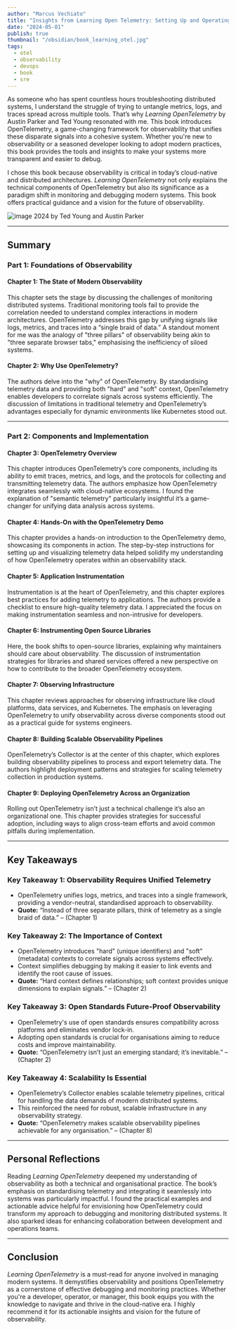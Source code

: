 ```yaml
---
author: "Marcus Vechiato"
title: "Insights from Learning Open Telemetry: Setting Up and Operating a Modern Observability System"
date: "2024-05-01"
publish: true
thumbnail: "/obsidian/book_learning_otel.jpg"
tags: 
  - otel
  - observability
  - devops
  - book
  - sre
--- 
```



As someone who has spent countless hours troubleshooting distributed systems, I understand the struggle of trying to untangle metrics, logs, and traces spread across multiple tools. That’s why _Learning OpenTelemetry_ by Austin Parker and Ted Young resonated with me. This book introduces OpenTelemetry, a game-changing framework for observability that unifies these disparate signals into a cohesive system. Whether you're new to observability or a seasoned developer looking to adopt modern practices, this book provides the tools and insights to make your systems more transparent and easier to debug.

I chose this book because observability is critical in today’s cloud-native and distributed architectures. _Learning OpenTelemetry_ not only explains the technical components of OpenTelemetry but also its significance as a paradigm shift in monitoring and debugging modern systems. This book offers practical guidance and a vision for the future of observability.

![image](/obsidian/book_learning_otel.jpg)
2024 by Ted Young and Austin Parker

---

## **Summary**

### **Part 1: Foundations of Observability**

#### **Chapter 1: The State of Modern Observability**

This chapter sets the stage by discussing the challenges of monitoring distributed systems. Traditional monitoring tools fail to provide the correlation needed to understand complex interactions in modern architectures. OpenTelemetry addresses this gap by unifying signals like logs, metrics, and traces into a “single braid of data.” A standout moment for me was the analogy of "three pillars" of observability being akin to "three separate browser tabs," emphasising the inefficiency of siloed systems.

#### **Chapter 2: Why Use OpenTelemetry?**

The authors delve into the "why" of OpenTelemetry. By standardising telemetry data and providing both "hard" and "soft" context, OpenTelemetry enables developers to correlate signals across systems efficiently. The discussion of limitations in traditional telemetry and OpenTelemetry’s advantages especially for dynamic environments like Kubernetes stood out.

---

### **Part 2: Components and Implementation**

#### **Chapter 3: OpenTelemetry Overview**

This chapter introduces OpenTelemetry’s core components, including its ability to emit traces, metrics, and logs, and the protocols for collecting and transmitting telemetry data. The authors emphasize how OpenTelemetry integrates seamlessly with cloud-native ecosystems. I found the explanation of "semantic telemetry" particularly insightful it’s a game-changer for unifying data analysis across systems.

#### **Chapter 4: Hands-On with the OpenTelemetry Demo**

This chapter provides a hands-on introduction to the OpenTelemetry demo, showcasing its components in action. The step-by-step instructions for setting up and visualizing telemetry data helped solidify my understanding of how OpenTelemetry operates within an observability stack.

#### **Chapter 5: Application Instrumentation**

Instrumentation is at the heart of OpenTelemetry, and this chapter explores best practices for adding telemetry to applications. The authors provide a checklist to ensure high-quality telemetry data. I appreciated the focus on making instrumentation seamless and non-intrusive for developers.

#### **Chapter 6: Instrumenting Open Source Libraries**

Here, the book shifts to open-source libraries, explaining why maintainers should care about observability. The discussion of instrumentation strategies for libraries and shared services offered a new perspective on how to contribute to the broader OpenTelemetry ecosystem.

#### **Chapter 7: Observing Infrastructure**

This chapter reviews approaches for observing infrastructure like cloud platforms, data services, and Kubernetes. The emphasis on leveraging OpenTelemetry to unify observability across diverse components stood out as a practical guide for systems engineers.

#### **Chapter 8: Building Scalable Observability Pipelines**

OpenTelemetry’s Collector is at the center of this chapter, which explores building observability pipelines to process and export telemetry data. The authors highlight deployment patterns and strategies for scaling telemetry collection in production systems.

#### **Chapter 9: Deploying OpenTelemetry Across an Organization**

Rolling out OpenTelemetry isn’t just a technical challenge it’s also an organizational one. This chapter provides strategies for successful adoption, including ways to align cross-team efforts and avoid common pitfalls during implementation.

---

## **Key Takeaways**

### **Key Takeaway 1: Observability Requires Unified Telemetry**

- OpenTelemetry unifies logs, metrics, and traces into a single framework, providing a vendor-neutral, standardised approach to observability.
- **Quote:** “Instead of three separate pillars, think of telemetry as a single braid of data.” –  (Chapter 1)

### **Key Takeaway 2: The Importance of Context**

- OpenTelemetry introduces "hard" (unique identifiers) and "soft" (metadata) contexts to correlate signals across systems effectively.
- Context simplifies debugging by making it easier to link events and identify the root cause of issues.
- **Quote:** “Hard context defines relationships; soft context provides unique dimensions to explain signals.” – (Chapter 2)

### **Key Takeaway 3: Open Standards Future-Proof Observability**

- OpenTelemetry's use of open standards ensures compatibility across platforms and eliminates vendor lock-in.
- Adopting open standards is crucial for organisations aiming to reduce costs and improve maintainability.
- **Quote:** “OpenTelemetry isn’t just an emerging standard; it’s inevitable.” –  (Chapter 2)

### **Key Takeaway 4: Scalability Is Essential**

- OpenTelemetry’s Collector enables scalable telemetry pipelines, critical for handling the data demands of modern distributed systems.
- This reinforced the need for robust, scalable infrastructure in any observability strategy.
- **Quote:** “OpenTelemetry makes scalable observability pipelines achievable for any organisation.” –  (Chapter 8)

---

## **Personal Reflections**

Reading _Learning OpenTelemetry_ deepened my understanding of observability as both a technical and organisational practice. The book’s emphasis on standardising telemetry and integrating it seamlessly into systems was particularly impactful. I found the practical examples and actionable advice helpful for envisioning how OpenTelemetry could transform my approach to debugging and monitoring distributed systems. It also sparked ideas for enhancing collaboration between development and operations teams.

---

## **Conclusion**

_Learning OpenTelemetry_ is a must-read for anyone involved in managing modern systems. It demystifies observability and positions OpenTelemetry as a cornerstone of effective debugging and monitoring practices. Whether you're a developer, operator, or manager, this book equips you with the knowledge to navigate and thrive in the cloud-native era. I highly recommend it for its actionable insights and vision for the future of observability.